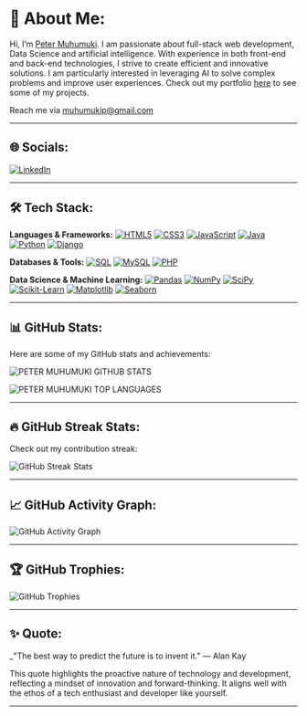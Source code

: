 # 👋 About Me:
Hi, I’m [Peter Muhumuki](https://github.com/peterkahumu). I am passionate about full-stack web development, Data Science and artificial intelligence. With experience in both front-end and back-end technologies, I strive to create efficient and innovative solutions. I am particularly interested in leveraging AI to solve complex problems and improve user experiences. Check out my portfolio [here](https://petermuhumuki.netlify.app) to see some of my projects. 

Reach me via [muhumukip@gmail.com](mailto:muhumukip@gmail.com)

---

## 🌐 Socials:
[![LinkedIn](https://img.shields.io/badge/LinkedIn-0077B5?style=for-the-badge&logo=linkedin&logoColor=white&labelColor=0077B5&border=none)](https://www.linkedin.com/in/peter-muhumuki-b494ba258/)

---

## 🛠 Tech Stack:
**Languages & Frameworks:**
[![HTML5](https://img.shields.io/badge/HTML5-E34F26?style=for-the-badge&logo=html5&logoColor=white&border=none)](https://developer.mozilla.org/en-US/docs/Web/HTML)
[![CSS3](https://img.shields.io/badge/CSS3-1572B6?style=for-the-badge&logo=css3&logoColor=white&border=none)](https://developer.mozilla.org/en-US/docs/Web/CSS)
[![JavaScript](https://img.shields.io/badge/JavaScript-F7DF1E?style=for-the-badge&logo=javascript&logoColor=black&border=none)](https://developer.mozilla.org/en-US/docs/Web/JavaScript)
[![Java](https://img.shields.io/badge/Java-007396?style=for-the-badge&logo=java&logoColor=white&border=none)](https://www.java.com/)
[![Python](https://img.shields.io/badge/Python-3776AB?style=for-the-badge&logo=python&logoColor=white&border=none)](https://www.python.org/)
[![Django](https://img.shields.io/badge/Django-092E20?style=for-the-badge&logo=django&logoColor=white&border=none)](https://www.djangoproject.com/)

**Databases & Tools:**
[![SQL](https://img.shields.io/badge/SQL-4479A1?style=for-the-badge&logo=mysql&logoColor=white&border=none)](https://www.mysql.com/)
[![MySQL](https://img.shields.io/badge/MySQL-4479A1?style=for-the-badge&logo=mysql&logoColor=white&border=none)](https://www.mysql.com/)
[![PHP](https://img.shields.io/badge/PHP-777BB4?style=for-the-badge&logo=php&logoColor=white&border=none)](https://www.php.net/)

**Data Science & Machine Learning:**
[![Pandas](https://img.shields.io/badge/Pandas-150458?style=for-the-badge&logo=pandas&logoColor=white&border=none)](https://pandas.pydata.org/)
[![NumPy](https://img.shields.io/badge/NumPy-013243?style=for-the-badge&logo=numpy&logoColor=white&border=none)](https://numpy.org/)
[![SciPy](https://img.shields.io/badge/SciPy-8CAAE6?style=for-the-badge&logo=scipy&logoColor=white&border=none)](https://scipy.org/)
[![Scikit-Learn](https://img.shields.io/badge/Scikit--Learn-F7931E?style=for-the-badge&logo=scikit-learn&logoColor=white&border=none)](https://scikit-learn.org/)
[![Matplotlib](https://img.shields.io/badge/Matplotlib-003B57?style=for-the-badge&logo=matplotlib&logoColor=white&border=none)](https://matplotlib.org/)
[![Seaborn](https://img.shields.io/badge/Seaborn-FF8C00?style=for-the-badge&logo=seaborn&logoColor=white&border=none)](https://seaborn.pydata.org/)

---

## 📊 GitHub Stats:
Here are some of my GitHub stats and achievements:

![PETER MUHUMUKI GITHUB STATS](https://github-readme-stats.vercel.app/api?username=peterkahumu&show_icons=true&theme=radical)

![PETER MUHUMUKI TOP LANGUAGES](https://github-readme-stats.vercel.app/api/top-langs/?username=peterkahumu&layout=compact&theme=radical)

---

## 🔥 GitHub Streak Stats:
Check out my contribution streak:

![GitHub Streak Stats](https://github-readme-streak-stats.herokuapp.com/?user=peterkahumu&theme=dark&hide_border=true)

---

## 📈 GitHub Activity Graph:
![GitHub Activity Graph](https://github-readme-activity-graph.vercel.app/graph?username=peterkahumu&theme=github-compact&hide_border=true)

---

## 🏆 GitHub Trophies:
![GitHub Trophies](https://github-profile-trophy.vercel.app/?username=peterkahumu&theme=radical&no-bg=true&row=1&column=7)

---

## ✨ Quote:
_"The best way to predict the future is to invent it." — Alan Kay

This quote highlights the proactive nature of technology and development, reflecting a mindset of innovation and forward-thinking. It aligns well with the ethos of a tech enthusiast and developer like yourself.

---
